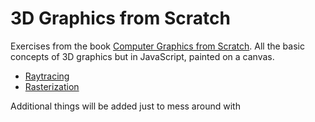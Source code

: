 # 3D Graphics from Scratch

Exercises from the book [Computer Graphics from Scratch](https://nostarch.com/computer-graphics-scratch).
All the basic concepts of 3D graphics but in JavaScript, painted on a canvas.

- [Raytracing](https://mochki.github.io/archives/3d-from-scratch/raytracing.html)
- [Rasterization](https://mochki.github.io/archives/3d-from-scratch/rasterization.html)

Additional things will be added just to mess around with
